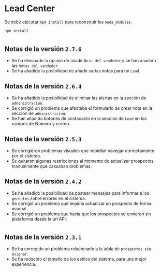 # Lead Center

Se debe ejecutar ```npm install``` para reconstruir los ```node_modules```.

```bash
npm install
```

#

## Notas de la versión ```2.7.6```
* Se ha eliminado la opción de añadir ``Nota del vendedor`` y se han añadido las ``Notas del vendedor``.
* Se ha añadido la posibilidad de añadir varias notas para un ``Lead``.

## Notas de la versión ```2.6.4```
* Se ha añadido la posibilidad de eliminar las alertas en la sección de ``administración``.
* Se corrigió un problema que afectaba el formulario de crear nota en la sección de ``administración``.
* Se han añadido botones de contacacto en la sección de ``Lead`` en los campos de Número y correo.

## Notas de la versión ```2.5.3```
* Se corrigieron problemas visuales que impidían navegar correctamente por el sistema.
* Se quitaron algunas restricciones al momento de actualizar prospectos manualmente que casuaban problemas.

## Notas de la versión ```2.4.2```
* Se ha añadido la posibilidad de postear mensajes para informar a los ``gerentes`` sobre errores en el sistema.
* Se corrigió un problema que impidía actualizar un prospecto de forma manual.
* Se corrigió un problema que hacía que los prospectos se enviaran sin plataforma desde la url API.

#

## Notas de la versión ```2.3.1```
* Se ha corregido un problema relacionado a la tabla de ``prospectos sin asignar``.
* Se ha reducido el tamaño de los estilos del sistema, para una mejor experiencia.